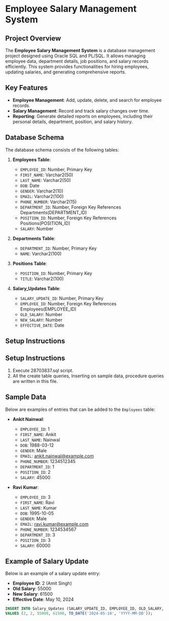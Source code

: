 # Employee Salary Management System

## Project Overview

The **Employee Salary Management System** is a database management project designed using Oracle SQL and PL/SQL. It allows managing employee data, department details, job positions, and salary records efficiently. This system provides functionalities for hiring employees, updating salaries, and generating comprehensive reports.

## Key Features

- **Employee Management**: Add, update, delete, and search for employee records.
- **Salary Management**: Record and track salary changes over time.
- **Reporting**: Generate detailed reports on employees, including their personal details, department, position, and salary history.

## Database Schema

The database schema consists of the following tables:

1. **Employees Table**:
   - `EMPLOYEE_ID`: Number, Primary Key
   - `FIRST_NAME`: Varchar2(50)
   - `LAST_NAME`: Varchar2(50)
   - `DOB`: Date
   - `GENDER`: Varchar2(10)
   - `EMAIL`: Varchar2(100)
   - `PHONE_NUMBER`: Varchar2(15)
   - `DEPARTMENT_ID`: Number, Foreign Key References Departments(DEPARTMENT_ID)
   - `POSITION_ID`: Number, Foreign Key References Positions(POSITION_ID)
   - `SALARY`: Number

2. **Departments Table**:
   - `DEPARTMENT_ID`: Number, Primary Key
   - `NAME`: Varchar2(100)

3. **Positions Table**:
   - `POSITION_ID`: Number, Primary Key
   - `TITLE`: Varchar2(100)

4. **Salary_Updates Table**:
   - `SALARY_UPDATE_ID`: Number, Primary Key
   - `EMPLOYEE_ID`: Number, Foreign Key References Employees(EMPLOYEE_ID)
   - `OLD_SALARY`: Number
   - `NEW_SALARY`: Number
   - `EFFECTIVE_DATE`: Date

## Setup Instructions

## Setup Instructions

1. Execute 28703837.sql script.
2. All the create table queries, Inserting on sample data, procedure queries are written in this file.

## Sample Data

Below are examples of entries that can be added to the `Employees` table:

- **Ankit Nainwal**:
  - `EMPLOYEE_ID`: 1
  - `FIRST_NAME`: Ankit
  - `LAST_NAME`: Nainwal
  - `DOB`: 1988-03-12
  - `GENDER`: Male
  - `EMAIL`: ankit.nainwal@example.com
  - `PHONE_NUMBER`: 1234512345
  - `DEPARTMENT_ID`: 1
  - `POSITION_ID`: 2
  - `SALARY`: 45000

- **Ravi Kumar**:
  - `EMPLOYEE_ID`: 3
  - `FIRST_NAME`: Ravi
  - `LAST_NAME`: Kumar
  - `DOB`: 1995-10-05
  - `GENDER`: Male
  - `EMAIL`: ravi.kumar@example.com
  - `PHONE_NUMBER`: 1234534567
  - `DEPARTMENT_ID`: 3
  - `POSITION_ID`: 3
  - `SALARY`: 60000

## Example of Salary Update

Below is an example of a salary update entry:

- **Employee ID**: 2 (Amit Singh)
- **Old Salary**: 55000
- **New Salary**: 61500
- **Effective Date**: May 10, 2024

```sql
INSERT INTO Salary_Updates (SALARY_UPDATE_ID, EMPLOYEE_ID, OLD_SALARY, NEW_SALARY, EFFECTIVE_DATE)
VALUES (2, 2, 55000, 61500, TO_DATE('2024-05-10', 'YYYY-MM-DD'));
